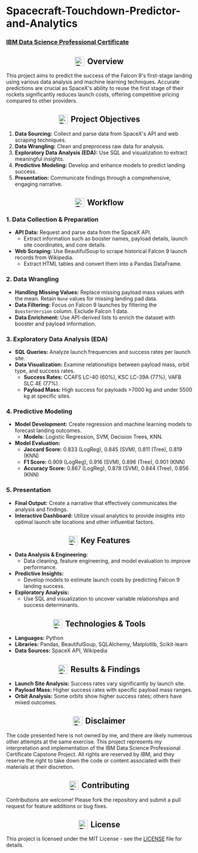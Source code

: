 <h1>Spacecraft-Touchdown-Predictor-and-Analytics</h1>

 ### [IBM Data Science Professional Certificate](https://github.com/fouzan-akhter/Spacecraft-Touchdown-Predictor-and-Analytics)

## <div style="display: flex; align-items: center; justify-content: center;"><img align="left" alt="Python Logo" width="25px" src="https://cdn.jsdelivr.net/gh/devicons/devicon@latest/icons/python/python-original.svg" /><span style="margin-left: 5px;">Overview</span></div>

This project aims to predict the success of the Falcon 9's first-stage landing using various data analysis and machine learning techniques. Accurate predictions are crucial as SpaceX's ability to reuse the first stage of their rockets significantly reduces launch costs, offering competitive pricing compared to other providers.

## <div style="display: flex; align-items: center; justify-content: center;"><img align="left" alt="Python Logo" width="25px" src="https://cdn.jsdelivr.net/gh/devicons/devicon@latest/icons/python/python-original.svg" /><span style="margin-left: 5px;">Project Objectives</span></div>

1. **Data Sourcing:** Collect and parse data from SpaceX's API and web scraping techniques.
2. **Data Wrangling:** Clean and preprocess raw data for analysis.
3. **Exploratory Data Analysis (EDA):** Use SQL and visualization to extract meaningful insights.
4. **Predictive Modeling:** Develop and enhance models to predict landing success.
5. **Presentation:** Communicate findings through a comprehensive, engaging narrative.

## <div style="display: flex; align-items: center; justify-content: center;"><img align="left" alt="Python Logo" width="25px" src="https://cdn.jsdelivr.net/gh/devicons/devicon@latest/icons/python/python-original.svg" /><span style="margin-left: 5px;">Workflow</span></div>

### 1. Data Collection & Preparation

- **API Data:** Request and parse data from the SpaceX API.
  - Extract information such as booster names, payload details, launch site coordinates, and core details.
- **Web Scraping:** Use BeautifulSoup to scrape historical Falcon 9 launch records from Wikipedia.
  - Extract HTML tables and convert them into a Pandas DataFrame.

### 2. Data Wrangling

- **Handling Missing Values:** Replace missing payload mass values with the mean. Retain `None` values for missing landing pad data.
- **Data Filtering:** Focus on Falcon 9 launches by filtering the `BoosterVersion` column. Exclude Falcon 1 data.
- **Data Enrichment:** Use API-derived lists to enrich the dataset with booster and payload information.

### 3. Exploratory Data Analysis (EDA)

- **SQL Queries:** Analyze launch frequencies and success rates per launch site.
- **Data Visualization:** Examine relationships between payload mass, orbit type, and success rates.
  - **Success Rates:** CCAFS LC-40 (60%), KSC LC-39A (77%), VAFB SLC 4E (77%).
  - **Payload Mass:** High success for payloads >7000 kg and under 5500 kg at specific sites.

### 4. Predictive Modeling

- **Model Development:** Create regression and machine learning models to forecast landing outcomes.
  - **Models:** Logistic Regression, SVM, Decision Trees, KNN.
- **Model Evaluation:**
  - **Jaccard Score:** 0.833 (LogReg), 0.845 (SVM), 0.811 (Tree), 0.819 (KNN)
  - **F1 Score:** 0.909 (LogReg), 0.916 (SVM), 0.896 (Tree), 0.901 (KNN)
  - **Accuracy Score:** 0.867 (LogReg), 0.878 (SVM), 0.844 (Tree), 0.856 (KNN)

### 5. Presentation

- **Final Output:** Create a narrative that effectively communicates the analysis and findings.
- **Interactive Dashboard:** Utilize visual analytics to provide insights into optimal launch site locations and other influential factors.

## <div style="display: flex; align-items: center; justify-content: center;"><img align="left" alt="Python Logo" width="25px" src="https://cdn.jsdelivr.net/gh/devicons/devicon@latest/icons/python/python-original.svg" /><span style="margin-left: 5px;">Key Features</span></div>

- **Data Analysis & Engineering:** 
  - Data cleaning, feature engineering, and model evaluation to improve performance.
- **Predictive Insights:** 
  - Develop models to estimate launch costs by predicting Falcon 9 landing success.
- **Exploratory Analysis:** 
  - Use SQL and visualization to uncover variable relationships and success determinants.

## <div style="display: flex; align-items: center; justify-content: center;"><img align="left" alt="Python Logo" width="25px" src="https://cdn.jsdelivr.net/gh/devicons/devicon@latest/icons/python/python-original.svg" /><span style="margin-left: 5px;">Technologies & Tools</span></div>

- **Languages:** Python
- **Libraries:** Pandas, BeautifulSoup, SQLAlchemy, Matplotlib, Scikit-learn
- **Data Sources:** SpaceX API, Wikipedia

## <div style="display: flex; align-items: center; justify-content: center;"><img align="left" alt="Python Logo" width="25px" src="https://cdn.jsdelivr.net/gh/devicons/devicon@latest/icons/python/python-original.svg" /><span style="margin-left: 5px;">Results & Findings</span></div>

- **Launch Site Analysis:** Success rates vary significantly by launch site.
- **Payload Mass:** Higher success rates with specific payload mass ranges.
- **Orbit Analysis:** Some orbits show higher success rates; others have mixed outcomes.

## <div style="display: flex; align-items: center; justify-content: center;"><img align="left" alt="Python Logo" width="25px" src="https://cdn.jsdelivr.net/gh/devicons/devicon@latest/icons/python/python-original.svg" /><span style="margin-left: 5px;">Disclaimer</span></div>

The code presented here is not owned by me, and there are likely numerous other attempts at the same exercise. This project represents my interpretation and implementation of the IBM Data Science Professional Certificate Capstone Project. All rights are reserved by IBM, and they reserve the right to take down the code or content associated with their materials at their discretion.

## <div style="display: flex; align-items: center; justify-content: center;"><img align="left" alt="Python Logo" width="25px" src="https://cdn.jsdelivr.net/gh/devicons/devicon@latest/icons/python/python-original.svg" /><span style="margin-left: 5px;">Contributing</span></div>

Contributions are welcome! Please fork the repository and submit a pull request for feature additions or bug fixes.

## <div style="display: flex; align-items: center; justify-content: center;"><img align="left" alt="Python Logo" width="25px" src="https://cdn.jsdelivr.net/gh/devicons/devicon@latest/icons/python/python-original.svg" /><span style="margin-left: 5px;">License</span></div>

This project is licensed under the MIT License - see the [LICENSE](https://github.com/fouzan-akhter/Spacecraft-Touchdown-Predictor-and-Analytics/blob/main/LICENSE) file for details.
